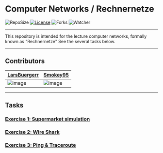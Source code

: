 ﻿# Computer Networks / Rechnernetze
 
![RepoSize](https://img.shields.io/github/repo-size/Smokey95/AIN_Computer_Networks)
[![License](https://img.shields.io/github/license/Smokey95/AIN_Computer_Networks?color=green)](https://cdn130.picsart.com/272563229032201.jpg?r1024x1024)
![Forks](https://img.shields.io/github/forks/Smokey95/AIN_Computer_Networks?color=green&style=social)
![Watcher](https://img.shields.io/github/watchers/Smokey95/AIN_Computer_Networks?style=social)

---

This repository is intended for the lecture computer networks, formally known as "Rechnernetze" 
See the several tasks below.

---

## Contributors
| [LarsBuergerr](https://github.com/LarsBuergerr)  |  [Smokey95](https://github.com/Smokey95) | 
|---|---|
| ![image](https://github-readme-streak-stats.herokuapp.com/?user=LarsBuergerr) | ![image](https://github-readme-streak-stats.herokuapp.com/?user=Smokey95)  |

---

## Tasks

### [Exercise 1: Supermarket simulation](https://github.com/Smokey95/Computer_Networks/tree/develop/01_Exercise_Supermarket)
### [Exercise 2: Wire Shark](https://github.com/Smokey95/Computer_Networks/tree/develop/02_Exercise_WireShark)
### [Exercise 3: Ping & Traceroute](https://github.com/Smokey95/Computer_Networks/tree/develop/03_Exercise_Ping_Traceroute)
